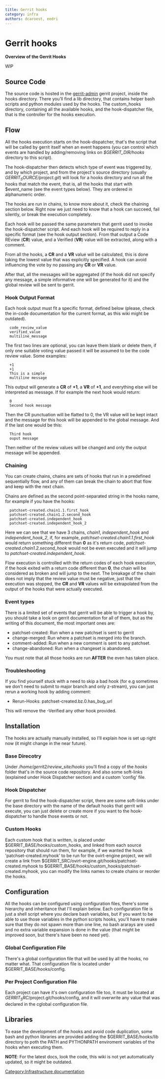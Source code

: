 ```yaml
---
title: Gerrit hooks
category: infra
authors: dcaroest, eedri
---
```


# Gerrit hooks

**Overview of the Gerrit Hooks**

WIP

## Source Code

The source code is hosted in the [gerrit-admin](http://gerrit.ovirt.org/gitweb?p=gerrit-admin.git;a=shortlog;h=HEAD) gerrit project, inside the hooks directory. There you'll find a lib directory, that contains helper bash scripts and python modules used by the hooks. The custom_hooks directory, containing all the available hooks, and the hook-dispatcher file, that is the controller for the hooks execution.

## Flow

All the hooks execution starts on the hook-dispatcher, that's the script that will be called by gerrit itself when an event happens (you can control which events are handled by adding/removing links on *$GERRIT_DIR/hooks* directory to this script).

The hook-dispatcher then detects which type of event was triggered by, and by which project, and from the project's source directory (usually *$GERRIT_SOURCE/$project.git*) will look for a hooks directory and run all the hooks that match the event, that is, all the hooks that start with $event_name (see the event types below). They are ordered in alphanumeric order.

The hooks are run in chains, to know more about it, check the chaining section below. Right now we just need to know that a hook can succeed, fail silently, or break the execution completely.

Each hook will be passed the same parameters that gerrit used to invoke the hook-dispatcher script. And each hook will be required to reply in a specific format (see the hook output section). From that output a Code REview (**CR**) value, and a Verified (**VR**) value will be extracted, along with a comment.

From all the hooks, a **CR** and a **VR** value will be calculated, this is done taking the lowest value that was explicitly specified. A hook can avoid influencing the vote by no passing any **CR** or **VR** value.

After that, all the messages will be aggregated (if the hook did not specify any message, a simple informative one will be generated for it) and the global review will be sent to gerrit.

### Hook Output Format

Each hook output must fit a specific format, defined below (please, check the in-code documentation for the current format, as this wiki might be outdated).

      code_review_value
      verified_value
      multiline_message

The first two lines are optional, you can leave them blank or delete them, if only one suitable voting value passed it will be assumed to be the code review value. Some examples:

      +1
      +1
      This is a simple
      multiline message

This output will generate a **CR** of **+1**, a **VR** of **+1**, and everything else will be interpreted as message. If for example the next hook would return:

      0
      Second hook message

Then the CR punctuation will be flatted to 0, the VR value will be kept intact and the message for this hook will be appended to the global message. And if the last one would be this:

      Third hook 
      ouput message

Then neither of the review values will be changed and only the output message will be appended.

### Chaining

You can create chains, chains are sets of hooks that run in a predefined sequentially flow, and any of them can break the chain to abort that flow and keep with the next chain.

Chains are defined as the second point-separated string in the hooks name, for example if you have the hooks:

      patchset-created.chain1.1.first_hook
      patchset-created.chain1.2.second_hook
      patchset-created.independent_hook
      patchset-created.independent_hook_2

Here we can see that we have 3 chains, *chain1*, *independent_hook* and *independent_hook_2*, if, for example, *patchset-created.chain1.1.first_hook* would return something different than **0** as it's return code, *patchset-created.chain1.2.second_hook* would not be even executed and it will jump to *patchset-created.independent_hook*.

Flow execution is controlled with the return codes of each hook execution, if the hook exited with a return code different than **0**, the chain will be considered as broken and will jump to the next. The breakage of the chain does not imply that the review value must be negative, just that the execution was stopped, the **CR** and **VR** values will be extrapolated from the output of the hooks that were actually executed.

### Event types

There is a limited set of events that gerrit will be able to trigger a hook by, you should take a look on gerrit documentation for all of them, but as the writing of this document, the most important ones are:

*   patchset-created: Run when a new patchset is sent to gerrit
*   change-merged: Run where a patchset is merged into the branch.
*   comment-added: Run when a new comment is sent to any patchset.
*   change-abandoned: Run when a changeset is abandoned.

You must note that all those hooks are run **AFTER** the even has taken place.

### Troubleshooting

If you find yourself stuck with a need to skip a bad hook (for e.g sometimes we don't need to submit to major branch and only z-stream), you can just rerun a working hook by adding comment:

*   Rerun-Hooks: patchset-created.bz.0.has_bug_url

This will remove the -Verified any other hook provided.

## Installation

The hooks are actually manually installed, so I'll explain how is set up right now (it might change in the near future).

### Base Direcotry

Under */home/gerrit2/review_site/hooks* you'll find a copy of the *hooks* folder that's in the source code repository. And also some soft-links (explained under Hook Dispatcher section) and a custom 'config' file.

### Hook Dispatcher

For gerrit to find the hook-dispatcher script, there are some soft-links under the base directory with the name of the default hooks that gerrit will execute, you can just delete or create more if you want to the hook-dispatcher to handle those events or not.

### Custom Hooks

Each custom hook that is written, is placed under $GERRIT_BASE/hooks/custom_hooks, and linked from each source repository that should run them, for example, if we wanted the hook 'patchset-created.myhook' to be run for the ovirt-engine project, we will create a link from $GERRIT_SRC/ovirt-engine.git/hooks/patchset-created.myhook to $GERRIT_BASE/hooks/custom_hooks/patchset-created.myhook, you can modify the links names to create chains or reorder the hooks.

## Configuration

All the hooks can be configured using configuration files, there's some hierarchy and inheritance that I'll explain below. Each configuration file is just a shell script where you declare bash variables, but if you want to be able to use those variables in the python scripts hooks, you'll have to make sure that they do not spawn more than one line, no bash ararays are used and no extra variable expansion is done in the value (that might be improved soon, but there's have been no need yet).

### Global Configuration File

There's a global configuration file that will be used by all the hooks, no matter what. That configuration file is located under $GERRIT_BASE/hooks/config.

### Per Project Configuration File

Each project can have it's own configuration file too, it must be located at $GERRIT_SRC/$project.git/hooks/config, and it will overwrite any value that was declared in the cglobal configuration file.

## Libraries

To ease the development of the hooks and avoid code duplication, some bash and python libraries are provided adding the $GERRIT_BASE/hooks/lib directory to poth the PATH and PYTHONPATH enviroment variables of the hooks when executing them.

**NOTE**: For the latest docs, look the code, this wiki is not yet automatically updated, so it might be outdated.

[Category:Infrastructure documentation](/develop/infra/infrastructure-documentation/)
